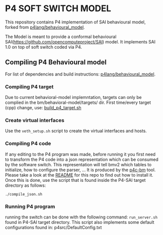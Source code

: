 # P4 SOFT SWITCH MODEL
This repository contains P4 implementation of SAI behavioural model, forked from [p4lang/behavioural_model](https://github.com/p4lang/behavioral-model/).
<a name="p4"></a>

The Model is meant to provide a conformal behavioural SAI(https://github.com/opencomputeproject/SAI) model.
It implements SAI 1.0 on top of soft switch coded via P4.  

## Compiling P4 Behavioural model 
For list of dependencies and build instructions:
[p4lang/behavioural_model](https://github.com/p4lang/behavioral-model/).
  
### Compiling P4 target
Due to current behavioral-model implemntation, targets can only be complied in the bm/behavioral-model/targets/ dir.
  First time/every target (cpp) change, use: [build_p4_target.sh](../build_p4_target.sh)
  
### Create virtual interfaces
Use the ```veth_setup.sh``` script to create the virtual interfaces and hosts.
  
### Compiling P4 code
If any editing to the P4 program was made, before running it you first need to transform the P4 code into a json representation which can be consumed by the software switch. This
representation will tell bmv2 which tables to initialize, how to configure the
parser, ... It is produced by the [p4c-bm](https://github.com/p4lang/p4c-bm)
tool. Please take a look at the
[README](https://github.com/p4lang/p4c-bm/blob/master/README.rst) for this repo
to find out how to install it. Once this is done, 
use the script that is found inside the P4-SAI target directory as follows:

    ./compile_json.sh
      
### Running P4 program
running the switch can be done with the following command: ```run_server.sh``` found in P4-SAI target directory.
This script also implements some default configurations found in: p4src/DefaultConfig.txt
